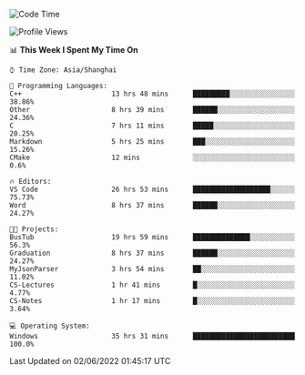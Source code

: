 <!--START_SECTION:waka-->
![Code Time](http://img.shields.io/badge/Code%20Time-91%20hrs%2046%20mins-blue)

![Profile Views](http://img.shields.io/badge/Profile%20Views-5-blue)

📊 **This Week I Spent My Time On** 

```text
⌚︎ Time Zone: Asia/Shanghai

💬 Programming Languages: 
C++                      13 hrs 48 mins      █████████░░░░░░░░░░░░░░░░   38.86% 
Other                    8 hrs 39 mins       ██████░░░░░░░░░░░░░░░░░░░   24.36% 
C                        7 hrs 11 mins       █████░░░░░░░░░░░░░░░░░░░░   20.25% 
Markdown                 5 hrs 25 mins       ███░░░░░░░░░░░░░░░░░░░░░░   15.26% 
CMake                    12 mins             ░░░░░░░░░░░░░░░░░░░░░░░░░   0.6%

🔥 Editors: 
VS Code                  26 hrs 53 mins      ███████████████████░░░░░░   75.73% 
Word                     8 hrs 37 mins       ██████░░░░░░░░░░░░░░░░░░░   24.27%

🐱‍💻 Projects: 
BusTub                   19 hrs 59 mins      ██████████████░░░░░░░░░░░   56.3% 
Graduation               8 hrs 37 mins       ██████░░░░░░░░░░░░░░░░░░░   24.27% 
MyJsonParser             3 hrs 54 mins       ██░░░░░░░░░░░░░░░░░░░░░░░   11.02% 
CS-Lectures              1 hr 41 mins        █░░░░░░░░░░░░░░░░░░░░░░░░   4.77% 
CS-Notes                 1 hr 17 mins        █░░░░░░░░░░░░░░░░░░░░░░░░   3.64%

💻 Operating System: 
Windows                  35 hrs 31 mins      █████████████████████████   100.0%

```


 Last Updated on 02/06/2022 01:45:17 UTC
<!--END_SECTION:waka-->